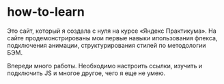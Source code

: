 # how-to-learn
Это сайт, который я создала с нуля на курсе «Яндекс Практикума». На сайте продемонстрированы мои первые навыки ипользования флекса, подключения анимации, структурирования стилей по методологии БЭМ.
  
Впереди много работы. Необходимо настроить ссылки, изучить и подключить JS и многое другое, чего я еще не умею.  
